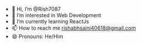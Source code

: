 - 👋 Hi, I’m @Rish7087
- 👀 I’m interested in Web Development
- 🌱 I’m currently learning ReactJs
- 📫 How to reach me rishabhsaini40618@gmail.com
- 😄 Pronouns: He/Him
